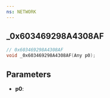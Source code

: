 ```yaml
---
ns: NETWORK
---
```

## _0x603469298A4308AF

```c
// 0x603469298A4308AF
void _0x603469298A4308AF(Any p0);
```

## Parameters
* **p0**:
